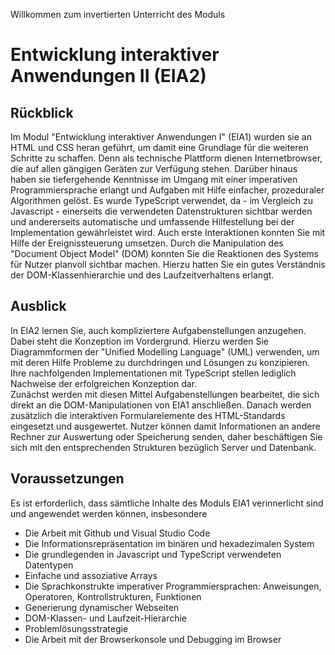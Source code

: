 Willkommen zum invertierten Unterricht des Moduls
# Entwicklung interaktiver Anwendungen II (EIA2)
## Rückblick
Im Modul "Entwicklung interaktiver Anwendungen I" (EIA1) wurden sie an HTML und CSS heran geführt, um damit eine Grundlage für die weiteren Schritte zu schaffen. Denn als technische Plattform dienen Internetbrowser, die auf allen gängigen Geräten zur Verfügung stehen. 
Darüber hinaus haben sie tiefergehende Kenntnisse im Umgang mit einer imperativen Programmiersprache erlangt und Aufgaben mit Hilfe einfacher, prozeduraler Algorithmen gelöst. Es wurde TypeScript verwendet, da - im Vergleich zu Javascript - einerseits die verwendeten Datenstrukturen sichtbar werden und andererseits automatische und umfassende Hilfestellung bei der Implementation gewährleistet wird. Auch erste Interaktionen konnten Sie mit Hilfe der Ereignissteuerung umsetzen. Durch die Manipulation des "Document Object Model" (DOM) konnten Sie die Reaktionen des Systems für Nutzer planvoll sichtbar machen. Hierzu hatten Sie ein gutes Verständnis der DOM-Klassenhierarchie und des Laufzeitverhaltens erlangt.
## Ausblick
In EIA2 lernen Sie, auch kompliziertere Aufgabenstellungen anzugehen. Dabei steht die Konzeption im Vordergrund. Hierzu werden Sie Diagrammformen der "Unified Modelling Language" (UML) verwenden, um mit deren Hilfe Probleme zu durchdringen und Lösungen zu konzipieren. Ihre nachfolgenden Implementationen mit TypeScript stellen lediglich Nachweise der erfolgreichen Konzeption dar.  
Zunächst werden mit diesen Mittel Aufgabenstellungen bearbeitet, die sich direkt an die DOM-Manipulationen von EIA1 anschließen. Danach werden zusätzlich die interaktiven Formularelemente des HTML-Standards eingesetzt und ausgewertet. Nutzer können damit Informationen an andere Rechner zur Auswertung oder Speicherung senden, daher beschäftigen Sie sich mit den entsprechenden Strukturen bezüglich Server und Datenbank.
## Voraussetzungen
Es ist erforderlich, dass sämtliche Inhalte des Moduls EIA1 verinnerlicht sind und angewendet werden können, insbesondere
- Die Arbeit mit Github und Visual Studio Code
- Die Informationsrepräsentation im binären und hexadezimalen System
- Die grundlegenden in Javascript und TypeScript verwendeten Datentypen
- Einfache und assoziative Arrays
- Die Sprachkonstrukte imperativer
Programmiersprachen: Anweisungen, Operatoren, Kontrollstrukturen, Funktionen
- Generierung dynamischer Webseiten
- DOM-Klassen- und Laufzeit-Hierarchie
- Problemlösungsstrategie
- Die Arbeit mit der Browserkonsole und Debugging im Browser

